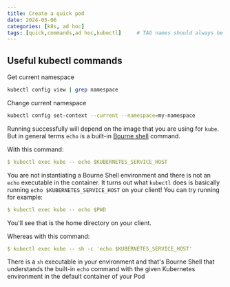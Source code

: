 ```yaml
---
title: Create a quick pod
date: 2024-05-06
categories: [k8s, ad hoc]
tags: [quick,commands,ad hoc,kubectl]     # TAG names should always be lowercase
---
```


## Useful kubectl commands

Get current namespace

```bash
kubectl config view | grep namespace
```

Change current namespace

```bash
kubectl config set-context --current --namespace=my-namespace
```

Running successfully will depend on the image that you are using for `kube`. But in general terms `echo` is a built-in [Bourne shell](https://en.wikipedia.org/wiki/Bourne_shell) command.

With this command:

```yaml
$ kubectl exec kube -- echo $KUBERNETES_SERVICE_HOST

```

You are not instantiating a Bourne Shell environment and there is not an `echo` executable in the container. It turns out what `kubectl` does is basically running `echo $KUBERNETES_SERVICE_HOST` on your client! You can try running for example:

```yaml
$ kubectl exec kube -- echo $PWD

```

You'll see that is the home directory on your client.

Whereas with this command:

```yaml
$ kubectl exec kube -- sh -c 'echo $KUBERNETES_SERVICE_HOST'

```

There is a `sh` executable in your environment and that's Bourne Shell that understands the built-in `echo` command with the given Kubernetes environment in the default container of your Pod